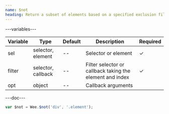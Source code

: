 ```yaml
---
name: $not
heading: Return a subset of elements based on a specified exclusion filter from a specified element
---
```


---variables---

| Variable | Type               | Default | Description                                              | Required |
| -------- | ------------------ | ------- | -------------------------------------------------------- | -------- |
| sel      | selector, element  | --      | Selector or element                                      | &#10003; |
| filter   | selector, callback | --      | Filter selector or callback taking the element and index | &#10003; |
| opt      | object             | --      | Callback arguments                                       |          |

---doc---

```javascript
var $not = Wee.$not('div', '.element');
```